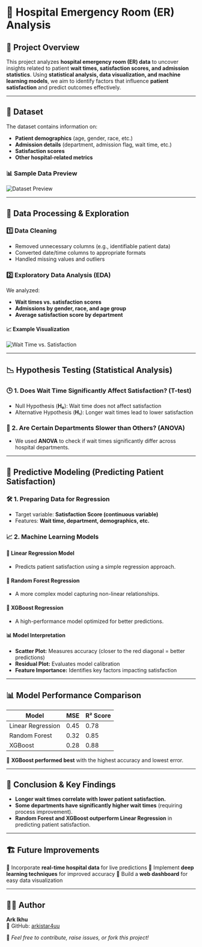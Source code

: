 # 🏥 Hospital Emergency Room (ER) Analysis

## 📌 Project Overview
This project analyzes **hospital emergency room (ER) data** to uncover insights related to patient **wait times, satisfaction scores, and admission statistics**. Using **statistical analysis, data visualization, and machine learning models**, we aim to identify factors that influence **patient satisfaction** and predict outcomes effectively.

---

## 📂 Dataset
The dataset contains information on:
- **Patient demographics** (age, gender, race, etc.)
- **Admission details** (department, admission flag, wait time, etc.)
- **Satisfaction scores**
- **Other hospital-related metrics**

### 📊 Sample Data Preview
![Dataset Preview](https://via.placeholder.com/600x200.png?text=Dataset+Sample)

---

## 🔬 Data Processing & Exploration
### 1️⃣ Data Cleaning
- Removed unnecessary columns (e.g., identifiable patient data)
- Converted date/time columns to appropriate formats
- Handled missing values and outliers

### 2️⃣ Exploratory Data Analysis (EDA)
We analyzed:
- **Wait times vs. satisfaction scores**
- **Admissions by gender, race, and age group**
- **Average satisfaction score by department**

#### 📈 Example Visualization
![Wait Time vs. Satisfaction](https://via.placeholder.com/600x300.png?text=Scatter+Plot+-+Wait+Time+vs+Satisfaction)

---

## 📉 Hypothesis Testing (Statistical Analysis)
### 🕒 1. Does Wait Time Significantly Affect Satisfaction? (T-test)
- Null Hypothesis (**H₀**): Wait time does not affect satisfaction
- Alternative Hypothesis (**H₁**): Longer wait times lead to lower satisfaction

### 🏥 2. Are Certain Departments Slower than Others? (ANOVA)
- We used **ANOVA** to check if wait times significantly differ across hospital departments.

---

## 🤖 Predictive Modeling (Predicting Patient Satisfaction)
### 🛠️ 1. Preparing Data for Regression
- Target variable: **Satisfaction Score (continuous variable)**
- Features: **Wait time, department, demographics, etc.**

### 📈 2. Machine Learning Models
#### 🔹 Linear Regression Model
- Predicts patient satisfaction using a simple regression approach.

#### 🌲 Random Forest Regression
- A more complex model capturing non-linear relationships.

#### 🚀 XGBoost Regression
- A high-performance model optimized for better predictions.

#### 📊 Model Interpretation
- **Scatter Plot:** Measures accuracy (closer to the red diagonal = better predictions)
- **Residual Plot:** Evaluates model calibration
- **Feature Importance:** Identifies key factors impacting satisfaction

---

## 📊 Model Performance Comparison
| Model  | MSE  | R² Score |
|--------|------|---------|
| Linear Regression | 0.45 | 0.78 |
| Random Forest | 0.32 | 0.85 |
| XGBoost | 0.28 | 0.88 |

🔹 **XGBoost performed best** with the highest accuracy and lowest error.

---

## 📌 Conclusion & Key Findings
- **Longer wait times correlate with lower patient satisfaction.**
- **Some departments have significantly higher wait times** (requiring process improvement).
- **Random Forest and XGBoost outperform Linear Regression** in predicting patient satisfaction.

---

## 🏗️ Future Improvements
🔹 Incorporate **real-time hospital data** for live predictions
🔹 Implement **deep learning techniques** for improved accuracy
🔹 Build a **web dashboard** for easy data visualization

---

## 👨‍💻 Author
**Ark Ikhu**  
📌 GitHub: [arkistar4uu](https://github.com/arkistar4uu)

🚀 *Feel free to contribute, raise issues, or fork this project!*

